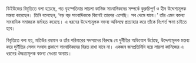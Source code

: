 ডিইউজের বিবৃতিতে বলা হয়েছে, গত বৃহস্পতিবার লায়লা কানিজ সাংবাদিকদের সম্পর্কে কুরুচিপূর্ণ ও হীন উদ্দেশ্যমূলক মন্তব্য করেছেন। তিনি বলেছেন, ‘বড় বড় সাংবাদিককে কিনেই তারপর এসেছি। সব থেমে যাবে।’ তাঁর এমন বক্তব্য সাংবাদিক সমাজকে মর্মাহত করেছে। এ ধরনের উদ্দেশ্যমূলক বক্তব্য অবিলম্বে প্রত্যাহার করে তাঁকে নিঃশর্ত ক্ষমা চাইতে হবে।

বিবৃতিতে বলা হয়, মতিউর রহমান ও তাঁর পরিবারের সদস্যদের বিরুদ্ধে যে দুর্নীতির অভিযোগ উঠেছে, উদ্দেশ্যমূলক মন্তব্য করে দুর্নীতির সেসব সংবাদ প্রকাশে সাংবাদিকদের বিরত রাখা যাবে না। একজন জনপ্রতিনিধি হয়ে লায়লা কানিজের এ ধরনের ঔদ্ধত্যমূলক বক্তব্য দেওয়া অন্যায়।
